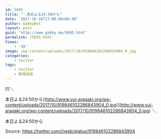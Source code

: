 ```yaml
---
id: 5695
title: "＼本日よる24:50から"
date: '2017-10-16T17:00:08+08:00'
author: GakkyBot
layout: post
guid: 'http://www.gakky.me/5695.html'
permalink: /5695.html
Views:
    - '39'
image: /wp-content/uploads/2017/10/919846102286843904_0.jpg
categories:
    - twitter
tags:
    - twitter
    - 新垣结衣
---
```


[![＼

本日よる24:50から](http://www.yui-aragaki.org/wp-content/uploads/2017/10/919846102286843904_0.jpg)](http://www.yui-aragaki.org/wp-content/uploads/2017/10/919846102286843904_0.jpg)
＼

本日よる24:50から

Source: <https://twitter.com/i/web/status/919846102286843904>
